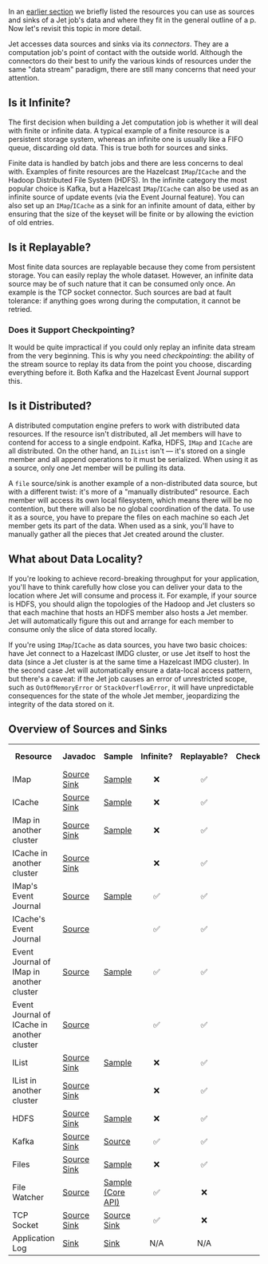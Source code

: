 In an [earlier section](Build_Your_Computation_Pipeline) we briefly
listed the resources you can use as sources and sinks of a Jet job's
data and where they fit in the general outline of a p. Now let's
revisit this topic in more detail.

Jet accesses data sources and sinks via its _connectors_. They are a
computation job's point of contact with the outside world. Although the
connectors do their best to unify the various kinds of resources under
the same "data stream" paradigm, there are still many concerns that need
your attention.

## Is it Infinite?

The first decision when building a Jet computation job is whether it
will deal with finite or infinite data. A typical example of a finite
resource is a persistent storage system, whereas an infinite one is
usually like a FIFO queue, discarding old data. This is true both for
sources and sinks.

Finite data is handled by batch jobs and there are less concerns to deal
with. Examples of finite resources are the Hazelcast `IMap`/`ICache` and
the Hadoop Distributed File System (HDFS). In the infinite category the
most popular choice is Kafka, but a Hazelcast `IMap`/`ICache` can also
be used as an infinite source of update events (via the Event Journal
feature). You can also set up an `IMap`/`ICache` as a sink for an
infinite amount of data, either by ensuring that the size of the keyset
will be finite or by allowing the eviction of old entries.

## Is it Replayable?

Most finite data sources are replayable because they come from
persistent storage. You can easily replay the whole dataset. However, an
infinite data source may be of such nature that it can be consumed only
once. An example is the TCP socket connector. Such sources are bad at
fault tolerance: if anything goes wrong during the computation, it
cannot be retried.

### Does it Support Checkpointing?

It would be quite impractical if you could only replay an infinite data
stream from the very beginning. This is why you need _checkpointing_:
the ability of the stream source to replay its data from the point you
choose, discarding everything before it. Both Kafka and the Hazelcast
Event Journal support this.

## Is it Distributed?

A distributed computation engine prefers to work with distributed data
resources. If the resource isn't distributed, all Jet members will have
to contend for access to a single endpoint. Kafka, HDFS, `IMap` and
`ICache` are all distributed. On the other hand, an `IList` isn't
&mdash; it's stored on a single member and all append operations to it
must be serialized. When using it as a source, only one Jet member will
be pulling its data.

A `file` source/sink is another example of a non-distributed data
source, but with a different twist: it's more of a "manually
distributed" resource. Each member will access its own local filesystem,
which means there will be no contention, but there will also be no
global coordination of the data. To use it as a source, you have to
prepare the files on each machine so each Jet member gets its part of
the data. When used as a sink, you'll have to manually gather all the
pieces that Jet created around the cluster.

## What about Data Locality?

If you're looking to achieve record-breaking throughput for your
application, you'll have to think carefully how close you can deliver
your data to the location where Jet will consume and process it. For
example, if your source is HDFS, you should align the topologies of the
Hadoop and Jet clusters so that each machine that hosts an HDFS member
also hosts a Jet member. Jet will automatically figure this out and
arrange for each member to consume only the slice of data stored
locally.

If you're using `IMap`/`ICache` as data sources, you have two basic
choices: have Jet connect to a Hazelcast IMDG cluster, or use Jet itself
to host the data (since a Jet cluster is at the same time a Hazelcast
IMDG cluster). In the second case Jet will automatically ensure a
data-local access pattern, but there's a caveat: if the Jet job causes
an error of unrestricted scope, such as `OutOfMemoryError` or
`StackOverflowError`, it will have unpredictable consequences for the
state of the whole Jet member, jeopardizing the integrity of the data
stored on it.

## Overview of Sources and Sinks

<table>
  <tr>
    <th>Resource</th>
    <th>Javadoc</th>
    <th>Sample</th>
    <th>Infinite?</th>
    <th>Replayable?</th>
    <th>Checkpointing?</th>
    <th>Distributed?</th>
    <th>Data Locality?</th>
  </tr>
  <tr>
    <td>IMap</td>
    <td><a href="http://docs.hazelcast.org/docs/jet/0.5/javadoc/com/hazelcast/jet/Sources.html#map-java.lang.String-com.hazelcast.query.Predicate-com.hazelcast.projection.Projection-">Source</a>
        <br/>
        <a href="http://docs.hazelcast.org/docs/jet/0.5/javadoc/com/hazelcast/jet/Sinks.html#map-java.lang.String-">Sink</a>
    </td>
    <td><a href="https://github.com/hazelcast//hazelcast-jet-code-samples/blob/0.5-maintenance/batch/hazelcast-connectors/src/main/java/MapSourceAndSink.java">Sample</a>
    </td>
    <td style="text-align: center">❌</td>
    <td style="text-align: center">✅</td>
    <td style="text-align: center">❌</td>
    <td style="text-align: center">✅</td>
    <td style="text-align: center">Src ✅ <br/> Sink ❌</td>
  </tr>
  <tr>
    <td>ICache</td>
    <td><a href="http://docs.hazelcast.org/docs/jet/0.5/javadoc/com/hazelcast/jet/Sources.html#cache-java.lang.String-">Source</a>
        <br/>
        <a href="http://docs.hazelcast.org/docs/jet/0.5/javadoc/com/hazelcast/jet/Sinks.html#cache-java.lang.String-">Sink</a>
    </td>
    <td><a href="https://github.com/hazelcast//hazelcast-jet-code-samples/blob/0.5-maintenance/batch/hazelcast-connectors/src/main/java/CacheSourceAndSink.java">Sample</a>
    </td>
    <td style="text-align: center">❌</td>
    <td style="text-align: center">✅</td>
    <td style="text-align: center">❌</td>
    <td style="text-align: center">✅</td>
    <td style="text-align: center">Src ✅ <br/> Sink ❌</td>
  </tr>
  <tr>
    <td>IMap in another cluster</td>
    <td><a href="http://docs.hazelcast.org/docs/jet/0.5/javadoc/com/hazelcast/jet/Sources.html#remoteMap-java.lang.String-com.hazelcast.client.config.ClientConfig-com.hazelcast.query.Predicate-com.hazelcast.projection.Projection-">Source</a>
        <br/>
        <a href="http://docs.hazelcast.org/docs/jet/0.5/javadoc/com/hazelcast/jet/Sinks.html#remoteMap-java.lang.String-com.hazelcast.client.config.ClientConfig-">Sink</a>
    </td>
    <td><a href="https://github.com/hazelcast//hazelcast-jet-code-samples/blob/0.5-maintenance/batch/hazelcast-connectors/src/main/java/RemoteMapSourceAndSink.java">Sample</a>
    </td>
    <td style="text-align: center">❌</td>
    <td style="text-align: center">✅</td>
    <td style="text-align: center">❌</td>
    <td style="text-align: center">✅</td>
    <td style="text-align: center">✅</td>
  </tr>
  <tr>
    <td>ICache in another cluster</td>
    <td><a href="http://docs.hazelcast.org/docs/jet/0.5/javadoc/com/hazelcast/jet/Sources.html#remoteCache-java.lang.String-com.hazelcast.client.config.ClientConfig-">Source</a>
        <br/>
        <a href="http://docs.hazelcast.org/docs/jet/0.5/javadoc/com/hazelcast/jet/Sinks.html#remoteCache-java.lang.String-com.hazelcast.client.config.ClientConfig-">Sink</a>
    </td>
    <td>
    </td>
    <td style="text-align: center">❌</td>
    <td style="text-align: center">✅</td>
    <td style="text-align: center">❌</td>
    <td style="text-align: center">✅</td>
    <td style="text-align: center">✅</td>
  </tr>
  <tr>
    <td>IMap's Event Journal</td>
    <td><a href="http://docs.hazelcast.org/docs/jet/0.5/javadoc/com/hazelcast/jet/Sources.html#mapJournal-java.lang.String-com.hazelcast.jet.function.DistributedPredicate-com.hazelcast.jet.function.DistributedFunction-boolean-">Source</a>
        <br/>
    </td>
    <td><a href="https://github.com/hazelcast//hazelcast-jet-code-samples/blob/0.5-maintenance/streaming/map-journal-source/src/main/java/MapJournalSource.java">Sample</a>
    </td>
    <td style="text-align: center">✅</td>
    <td style="text-align: center">✅</td>
    <td style="text-align: center">✅</td>
    <td style="text-align: center">✅</td>
    <td style="text-align: center">✅</td>
  </tr>
  <tr>
    <td>ICache's Event Journal</td>
    <td><a href="http://docs.hazelcast.org/docs/jet/0.5/javadoc/com/hazelcast/jet/Sources.html#cacheJournal-java.lang.String-com.hazelcast.jet.function.DistributedPredicate-com.hazelcast.jet.function.DistributedFunction-boolean-">Source</a>
    </td>
    <td>
    </td>
    <td style="text-align: center">✅</td>
    <td style="text-align: center">✅</td>
    <td style="text-align: center">✅</td>
    <td style="text-align: center">✅</td>
    <td style="text-align: center">✅</td>
  </tr>
  <tr>
    <td>Event Journal of IMap in another cluster</td>
    <td><a href="http://docs.hazelcast.org/docs/jet/0.5/javadoc/com/hazelcast/jet/Sources.html#remoteMapJournal-java.lang.String-com.hazelcast.client.config.ClientConfig-com.hazelcast.jet.function.DistributedPredicate-com.hazelcast.jet.function.DistributedFunction-boolean-">Source</a>
    </td>
    <td><a href="https://github.com/hazelcast//hazelcast-jet-code-samples/blob/0.5-maintenance/streaming/map-journal-source/src/main/java/RemoteMapJournalSource.java">Sample</a>
    </td>
    <td style="text-align: center">✅</td>
    <td style="text-align: center">✅</td>
    <td style="text-align: center">✅</td>
    <td style="text-align: center">✅</td>
    <td style="text-align: center">❌</td>
  </tr>
  <tr>
    <td>Event Journal of ICache in another cluster</td>
    <td><a href="http://docs.hazelcast.org/docs/jet/0.5/javadoc/com/hazelcast/jet/Sources.html#remoteCacheJournal-java.lang.String-com.hazelcast.client.config.ClientConfig-com.hazelcast.jet.function.DistributedPredicate-com.hazelcast.jet.function.DistributedFunction-boolean-">Source</a>
    </td>
    <td>
    </td>
    <td style="text-align: center">✅</td>
    <td style="text-align: center">✅</td>
    <td style="text-align: center">✅</td>
    <td style="text-align: center">✅</td>
    <td style="text-align: center">❌</td>
  </tr>
  <tr>
    <td>IList</td>
    <td><a href="http://docs.hazelcast.org/docs/jet/0.5/javadoc/com/hazelcast/jet/Sources.html#list-java.lang.String-">Source</a>
        <br/>
        <a href="http://docs.hazelcast.org/docs/jet/0.5/javadoc/com/hazelcast/jet/Sinks.html#list-java.lang.String-">Sink</a>
    </td>
    <td><a href="https://github.com/hazelcast//hazelcast-jet-code-samples/blob/0.5-maintenance/batch/hazelcast-connectors/src/main/java/ListSourceAndSink.java">Sample</a>
    </td>
    <td style="text-align: center">❌</td>
    <td style="text-align: center">✅</td>
    <td style="text-align: center">❌</td>
    <td style="text-align: center">❌</td>
    <td style="text-align: center">❌</td>
  </tr>
  <tr>
    <td>IList in another cluster</td>
    <td><a href="http://docs.hazelcast.org/docs/jet/0.5/javadoc/com/hazelcast/jet/Sources.html#remoteList-java.lang.String-com.hazelcast.client.config.ClientConfig-">Source</a>
        <br/>
        <a href="http://docs.hazelcast.org/docs/jet/0.5/javadoc/com/hazelcast/jet/Sinks.html#remoteList-java.lang.String-com.hazelcast.client.config.ClientConfig-">Sink</a>
    </td>
    <td>
    </td>
    <td style="text-align: center">❌</td>
    <td style="text-align: center">✅</td>
    <td style="text-align: center">❌</td>
    <td style="text-align: center">❌</td>
    <td style="text-align: center">❌</td>
  </tr>
  <tr>
    <td>HDFS</td>
    <td><a href="http://docs.hazelcast.org/docs/jet/0.5/javadoc/com/hazelcast/jet/HdfsSources.html">Source</a>
        <br/>
        <a href="http://docs.hazelcast.org/docs/jet/0.5/javadoc/com/hazelcast/jet/HdfsSinks.html">Sink</a>
    </td>
    <td><a href="https://github.com/hazelcast//hazelcast-jet-code-samples/blob/0.5-maintenance/batch/wordcount-hadoop/src/main/java/HadoopWordCount.java">Sample</a>
    </td>
    <td style="text-align: center">❌</td>
    <td style="text-align: center">✅</td>
    <td style="text-align: center">❌</td>
    <td style="text-align: center">✅</td>
    <td style="text-align: center">✅</td>
  </tr>
  <tr>
    <td>Kafka</td>
    <td><a href="http://docs.hazelcast.org/docs/jet/0.5/javadoc/com/hazelcast/jet/KafkaSources.html">Source</a>
        <br/>
        <a href="http://docs.hazelcast.org/docs/jet/0.5/javadoc/com/hazelcast/jet/KafkaSinks.html">Sink</a>
    </td>
    <td><a href="https://github.com/hazelcast//hazelcast-jet-code-samples/blob/0.5-maintenance/streaming/kafka-source/src/main/java/KafkaSource.java">Source</a>
    </td>
    <td style="text-align: center">✅</td>
    <td style="text-align: center">✅</td>
    <td style="text-align: center">✅</td>
    <td style="text-align: center">✅</td>
    <td style="text-align: center">❌</td>
  </tr>
  <tr>
    <td>Files</td>
    <td><a href="http://docs.hazelcast.org/docs/jet/0.5/javadoc/com/hazelcast/jet/Sources.html#files-java.lang.String-java.nio.charset.Charset-java.lang.String-">Source</a>
        <br/>
        <a href="http://docs.hazelcast.org/docs/jet/0.5/javadoc/com/hazelcast/jet/Sinks.html#files-java.lang.String-com.hazelcast.jet.function.DistributedFunction-java.nio.charset.Charset-boolean-">Sink</a>
    </td>
    <td><a href="https://github.com/hazelcast//hazelcast-jet-code-samples/blob/0.5-maintenance/batch/access-log-analyzer/src/main/java/AccessLogAnalyzer.java">Sample</a>
    </td>
    <td style="text-align: center">❌</td>
    <td style="text-align: center">✅</td>
    <td style="text-align: center">❌</td>
    <td style="text-align: center">❌</td>
    <td style="text-align: center">✅</td>
  </tr>
  <tr>
    <td>File Watcher</td>
    <td><a href="http://docs.hazelcast.org/docs/jet/0.5/javadoc/com/hazelcast/jet/Sources.html#fileWatcher-java.lang.String-java.nio.charset.Charset-java.lang.String-">Source</a>
    </td>
    <td><a href="https://github.com/hazelcast//hazelcast-jet-code-samples/blob/0.5-maintenance/core-api/streaming/access-stream-analyzer/src/main/java/AccessStreamAnalyzer.java">Sample (Core API)</a>
    </td>
    <td style="text-align: center">✅</td>
    <td style="text-align: center">❌</td>
    <td style="text-align: center">❌</td>
    <td style="text-align: center">❌</td>
    <td style="text-align: center">✅</td>
  </tr>
  <tr>
    <td>TCP Socket</td>
    <td><a href="http://docs.hazelcast.org/docs/jet/0.5/javadoc/com/hazelcast/jet/Sources.html#socket-java.lang.String-int-java.nio.charset.Charset-">Source</a>
        <br/>
        <a href="http://docs.hazelcast.org/docs/jet/0.5/javadoc/com/hazelcast/jet/Sinks.html#socket-java.lang.String-int-com.hazelcast.jet.function.DistributedFunction-java.nio.charset.Charset-">Sink</a>
    </td>
    <td><a href="https://github.com/hazelcast//hazelcast-jet-code-samples/blob/0.5-maintenance/streaming/socket-connector/src/main/java/StreamTextSocket.java">Source</a>
        <br/>
        <a href="https://github.com/hazelcast//hazelcast-jet-code-samples/blob/0.5-maintenance/streaming/socket-connector/src/main/java/WriteTextSocket.java">Sink</a>
    </td>
    <td style="text-align: center">✅</td>
    <td style="text-align: center">❌</td>
    <td style="text-align: center">❌</td>
    <td style="text-align: center">❌</td>
    <td style="text-align: center">❌</td>
  </tr>
  <tr>
    <td>Application Log</td>
    <td><a href="http://docs.hazelcast.org/docs/jet/0.5/javadoc/com/hazelcast/jet/Sinks.html#writeLogger-com.hazelcast.jet.function.DistributedFunction-">Sink</a>
    </td>
    <td><a href="https://github.com/hazelcast//hazelcast-jet-code-samples/blob/0.5-maintenance/streaming/enrichment/src/main/java/Enrichment.java">Sink</a>
    </td>
    <td style="text-align: center">N/A</td>
    <td style="text-align: center">N/A</td>
    <td style="text-align: center">❌</td>
    <td style="text-align: center">❌</td>
    <td style="text-align: center">✅</td>
  </tr>
</table>
